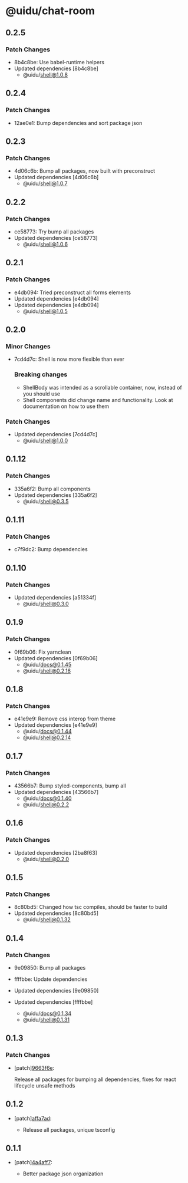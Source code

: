 # @uidu/chat-room

## 0.2.5

### Patch Changes

- 8b4c8be: Use babel-runtime helpers
- Updated dependencies [8b4c8be]
  - @uidu/shell@1.0.8

## 0.2.4

### Patch Changes

- 12ae0e1: Bump dependencies and sort package json

## 0.2.3

### Patch Changes

- 4d06c6b: Bump all packages, now built with preconstruct
- Updated dependencies [4d06c6b]
  - @uidu/shell@1.0.7

## 0.2.2

### Patch Changes

- ce58773: Try bump all packages
- Updated dependencies [ce58773]
  - @uidu/shell@1.0.6

## 0.2.1

### Patch Changes

- e4db094: Tried preconstruct all forms elements
- Updated dependencies [e4db094]
- Updated dependencies [e4db094]
  - @uidu/shell@1.0.5

## 0.2.0

### Minor Changes

- 7cd4d7c: Shell is now more flexible than ever

  ### Breaking changes

  - ShellBody was intended as a scrollable container, now, instead of <ShellBody scrollable></ShellBody> you should use <ScrollableContainer />
  - Shell components did change name and functionality. Look at documentation on how to use them

### Patch Changes

- Updated dependencies [7cd4d7c]
  - @uidu/shell@1.0.0

## 0.1.12

### Patch Changes

- 335a6f2: Bump all components
- Updated dependencies [335a6f2]
  - @uidu/shell@0.3.5

## 0.1.11

### Patch Changes

- c7f9dc2: Bump dependencies

## 0.1.10

### Patch Changes

- Updated dependencies [a51334f]
  - @uidu/shell@0.3.0

## 0.1.9

### Patch Changes

- 0f69b06: Fix yarnclean
- Updated dependencies [0f69b06]
  - @uidu/docs@0.1.45
  - @uidu/shell@0.2.16

## 0.1.8

### Patch Changes

- e41e9e9: Remove css interop from theme
- Updated dependencies [e41e9e9]
  - @uidu/docs@0.1.44
  - @uidu/shell@0.2.14

## 0.1.7

### Patch Changes

- 43566b7: Bump styled-components, bump all
- Updated dependencies [43566b7]
  - @uidu/docs@0.1.40
  - @uidu/shell@0.2.2

## 0.1.6

### Patch Changes

- Updated dependencies [2ba8f63]
  - @uidu/shell@0.2.0

## 0.1.5

### Patch Changes

- 8c80bd5: Changed how tsc compiles, should be faster to build
- Updated dependencies [8c80bd5]
  - @uidu/shell@0.1.32

## 0.1.4

### Patch Changes

- 9e09850: Bump all packages
- ffffbbe: Update dependencies

- Updated dependencies [9e09850]
- Updated dependencies [ffffbbe]
  - @uidu/docs@0.1.34
  - @uidu/shell@0.1.31

## 0.1.3

### Patch Changes

- [patch][9663f6e](https://github.org/uidu-org/guidu/commits/9663f6e):

  Release all packages for bumping all dependencies, fixes for react lifecycle unsafe methods

## 0.1.2

- [patch][affa7ad](https://github.org/uidu-org/guidu/commits/affa7ad):

  - Release all packages, unique tsconfig

## 0.1.1

- [patch][4a4aff7](https://github.org/uidu-org/guidu/commits/4a4aff7):

  - Better package json organization
